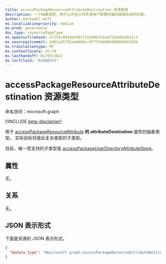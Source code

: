 ```yaml
---
title: accessPackageResourceAttributeDestination 资源类型
description: 一个抽象类型，用于公开定义将传递用户配置的值的结束系统的对象。
author: markwahl-msft
ms.localizationpriority: medium
ms.prod: governance
doc_type: resourcePageType
ms.openlocfilehash: e7254c0910e930cfcb3d96fd1e4f529a6e9551c3
ms.sourcegitcommit: 2d61a35735aeb060cc9f7374dd6b50900566293b
ms.translationtype: MT
ms.contentlocale: zh-CN
ms.lasthandoff: 02/09/2022
ms.locfileid: "62468333"
---
```

# <a name="accesspackageresourceattributedestination-resource-type"></a>accessPackageResourceAttributeDestination 资源类型

命名空间：microsoft.graph

[!INCLUDE [beta-disclaimer](../../includes/beta-disclaimer.md)]

用于 [accessPackageResourceAttribute](accesspackageresourceattribute.md) **的 attributeDestination** 属性的抽象类型。 实际目标将是此复杂类型的子类型。

目前，唯一受支持的子类型是 [accessPackageUserDirectoryAttributeStore](../resources/accesspackageuserdirectoryattributestore.md)。  

## <a name="properties"></a>属性
无。

## <a name="relationships"></a>关系
无。

## <a name="json-representation"></a>JSON 表示形式
下面是资源的 JSON 表示形式。
<!-- {
  "blockType": "resource",
  "@odata.type": "microsoft.graph.accessPackageResourceAttributeDestination"
}
-->
``` json
{
  "@odata.type": "#microsoft.graph.accessPackageResourceAttributeDestination"
}
```
